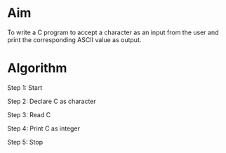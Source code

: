 # Aim
To write a C program to accept a character as an input from the user and print the corresponding ASCII value as output.

# Algorithm

Step 1: Start

Step 2: Declare C as character

Step 3: Read C

Step 4: Print C as integer

Step 5: Stop

